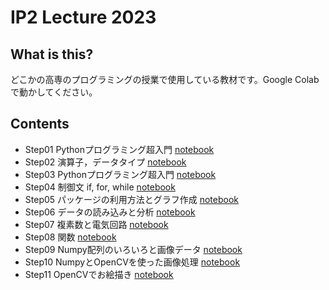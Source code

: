 # IP2 Lecture 2023

## What is this?
どこかの高専のプログラミングの授業で使用している教材です。Google Colabで動かしてください。

## Contents
* Step01 Pythonプログラミング超入門 [notebook](https://github.com/naoya1110/IP2_Lecture_2023/blob/main/2023_IP2_Step01.ipynb)
* Step02 演算子，データタイプ [notebook](https://github.com/naoya1110/IP2_Lecture_2023/blob/main/2023_IP2_Step02.ipynb)
* Step03 Pythonプログラミング超入門 [notebook](https://github.com/naoya1110/IP2_Lecture_2023/blob/main/2023_IP2_Step03.ipynb)
* Step04 制御文 if, for, while [notebook](https://github.com/naoya1110/IP2_Lecture_2023/blob/main/2023_IP2_Step04.ipynb)
* Step05 パッケージの利用方法とグラフ作成 [notebook](https://github.com/naoya1110/IP2_Lecture_2023/blob/main/2023_IP2_Step05.ipynb)
* Step06 データの読み込みと分析 [notebook](https://github.com/naoya1110/IP2_Lecture_2023/blob/main/2023_IP2_Step06.ipynb)
* Step07 複素数と電気回路 [notebook](https://github.com/naoya1110/IP2_Lecture_2023/blob/main/2023_IP2_Step07.ipynb)
* Step08 関数 [notebook](https://github.com/naoya1110/IP2_Lecture_2023/blob/main/2023_IP2_Step08.ipynb)
* Step09 Numpy配列のいろいろと画像データ [notebook](https://github.com/naoya1110/IP2_Lecture_2023/blob/main/2023_IP2_Step09.ipynb)
* Step10 NumpyとOpenCVを使った画像処理 [notebook](https://github.com/naoya1110/IP2_Lecture_2023/blob/main/2023_IP2_Step10.ipynb)
* Step11 OpenCVでお絵描き [notebook](https://github.com/naoya1110/IP2_Lecture_2023/blob/main/2023_IP2_Step11.ipynb)
